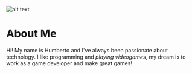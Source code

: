 ![alt text](HumbertoGlez.github.io/images/Me.jpg "That's me!")

About Me
======


Hi! My name is Humberto and I've always been passionate about technology. I like programming and *playing videogames*, my dream is to work as a game developer and make great games!
